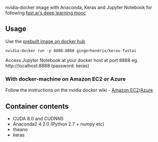 
nvidia-docker image with Anaconda, Keras and Jupyter Notebook for following [fast.ai's deep learning mooc](http://course.fast.ai/)

## Usage

Use the [prebuilt image on docker hub](https://hub.docker.com/r/gingerhendrix/keras-fastai/)

```
nvidia-docker run -p 8888:8888 gingerhendrix/keras-fastai
```

Access Jupyter Notebook at your docker host at port 8888 eg. http://localhost:8888 (password: keras)


### With docker-machine on Amazon EC2 or Azure

Follow the instructions on the nvidia docker wiki - [Amazon EC2](https://github.com/NVIDIA/nvidia-docker/wiki/Deploy-on-Amazon-EC2)/[Azure](https://github.com/NVIDIA/nvidia-docker/wiki/Deploy-on-Azure)


## Container contents

* CUDA 8.0 and CUDNN5
* Anaconda2 4.2.0 (Python 2.7 + numpy etc)
* theano
* keras

